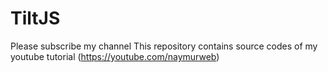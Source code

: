 # TiltJS
Please subscribe my channel
This repository contains source codes of my youtube tutorial (https://youtube.com/naymurweb)
